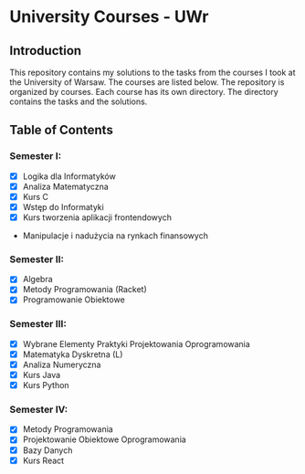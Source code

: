 # University Courses - UWr

## Introduction

This repository contains my solutions to the tasks from the courses I took at the University of Warsaw. The courses are listed below. The repository is organized by courses. Each course has its own directory. The directory contains the tasks and the solutions.

## Table of Contents

### Semester I:
- [x] Logika dla Informatyków
- [x] Analiza Matematyczna
- [x] Kurs C
- [x] Wstęp do Informatyki
- [x] Kurs tworzenia aplikacji frontendowych
- Manipulacje i nadużycia na rynkach finansowych

### Semester II:
- [x] Algebra
- [x] Metody Programowania (Racket)
- [x] Programowanie Obiektowe 

### Semester III:
- [x] Wybrane Elementy Praktyki Projektowania Oprogramowania
- [x] Matematyka Dyskretna (L)
- [x] Analiza Numeryczna
- [x] Kurs Java
- [x] Kurs Python 

### Semester IV:
- [x] Metody Programowania
- [x] Projektowanie Obiektowe Oprogramowania
- [x] Bazy Danych
- [x] Kurs React